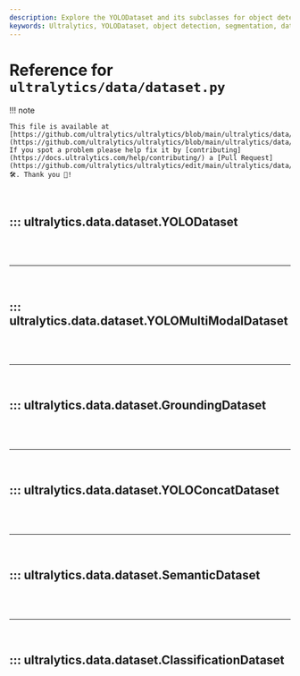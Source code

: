 ```yaml
---
description: Explore the YOLODataset and its subclasses for object detection, segmentation, and multi-modal tasks. Find details on dataset loading, caching, and augmentation.
keywords: Ultralytics, YOLODataset, object detection, segmentation, dataset loading, caching, data augmentation
---
```


# Reference for `ultralytics/data/dataset.py`

!!! note

    This file is available at [https://github.com/ultralytics/ultralytics/blob/main/ultralytics/data/dataset.py](https://github.com/ultralytics/ultralytics/blob/main/ultralytics/data/dataset.py). If you spot a problem please help fix it by [contributing](https://docs.ultralytics.com/help/contributing/) a [Pull Request](https://github.com/ultralytics/ultralytics/edit/main/ultralytics/data/dataset.py) 🛠️. Thank you 🙏!

<br>

## ::: ultralytics.data.dataset.YOLODataset

<br><br><hr><br>

## ::: ultralytics.data.dataset.YOLOMultiModalDataset

<br><br><hr><br>

## ::: ultralytics.data.dataset.GroundingDataset

<br><br><hr><br>

## ::: ultralytics.data.dataset.YOLOConcatDataset

<br><br><hr><br>

## ::: ultralytics.data.dataset.SemanticDataset

<br><br><hr><br>

## ::: ultralytics.data.dataset.ClassificationDataset

<br><br>
